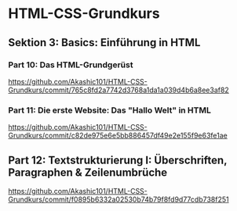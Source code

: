 # HTML-CSS-Grundkurs

## Sektion 3: Basics: Einführung in HTML
### Part 10: Das HTML-Grundgerüst
https://github.com/Akashic101/HTML-CSS-Grundkurs/commit/765c8fd2a7742d3768a1da1a039d4b6a8ee3af82

### Part 11: Die erste Website: Das "Hallo Welt" in HTML
https://github.com/Akashic101/HTML-CSS-Grundkurs/commit/c82de975e6e5bb886457df49e2e155f9e63fe1ae

## Part 12: Textstrukturierung I: Überschriften, Paragraphen & Zeilenumbrüche
https://github.com/Akashic101/HTML-CSS-Grundkurs/commit/f0895b6332a02530b74b79f8fd9d77cdb738f251
